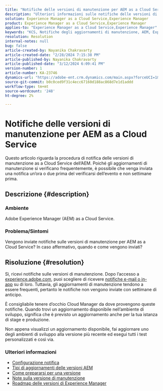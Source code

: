 ```yaml
---
title: "Notifiche delle versioni di manutenzione per AEM as a Cloud Service"
description: "Ulteriori informazioni sulle notifiche delle versioni di manutenzione per AEM as a Cloud Service"
solution: Experience Manager as a Cloud Service,Experience Manager
product: Experience Manager as a Cloud Service,Experience Manager
applies-to: "Experience Manager as a Cloud Service,Experience Manager"
keywords: "KCS, Notifiche degli aggiornamenti di manutenzione, AEM, Experience Manager, versioni di manutenzione, Cloud Manager"
resolution: Resolution
internal-notes: null
bug: false
article-created-by: Nayanika Chakravarty
article-created-date: "2/28/2024 7:15:38 PM"
article-published-by: Nayanika Chakravarty
article-published-date: "3/12/2024 6:09:41 PM"
version-number: 1
article-number: KA-23746
dynamics-url: "https://adobe-ent.crm.dynamics.com/main.aspx?forceUCI=1&pagetype=entityrecord&etn=knowledgearticle&id=9576dbbf-6dd6-ee11-9079-6045bd0065f9"
source-git-commit: b0c0ced9f31c4ecc67160d188ac868d7e1d1addd
workflow-type: tm+mt
source-wordcount: '248'
ht-degree: 2%

---
```


# Notifiche delle versioni di manutenzione per AEM as a Cloud Service


Questo articolo riguarda la procedura di notifica delle versioni di manutenzione as a Cloud Service dell’AEM. Poiché gli aggiornamenti di manutenzione si verificano frequentemente, è possibile che venga inviata una notifica un’ora o due prima del verificarsi dell’evento e non settimane prima.

## Descrizione {#description}


### Ambiente

Adobe Experience Manager (AEM) as a Cloud Service.

### Problema/Sintomi

Vengono inviate notifiche sulle versioni di manutenzione per AEM as a Cloud Service? In caso affermativo, quando e come vengono inviati?


## Risoluzione {#resolution}


Sì, ricevi notifiche sulle versioni di manutenzione. Dopo l’accesso a [experience.adobe.com](https://experience.adobe.com), puoi scegliere di ricevere [notifiche e-mail o in-app](https://experienceleague.adobe.com/docs/experience-manager-cloud-service/content/implementing/using-cloud-manager/notifications.html?lang=en) su di loro. Tuttavia, gli aggiornamenti di manutenzione tendono a essere frequenti, pertanto le notifiche non vengono inviate con settimane di anticipo.

È consigliabile tenere d’occhio Cloud Manager da dove provengono queste notifiche. Quando trovi un aggiornamento disponibile nell’ambiente di sviluppo, significa che è previsto un aggiornamento anche per la tua istanza di stage e produzione.

Non appena visualizzi un aggiornamento disponibile, fai aggiornare uno degli ambienti di sviluppo alla versione più recente ed esegui tutti i test personalizzati e così via.

### Ulteriori informazioni

- [Configurazione notifica](https://experienceleague.adobe.com/docs/experience-manager-cloud-service/content/implementing/using-cloud-manager/notifications.html?lang=en#configuration)
- [Tipi di aggiornamenti delle versioni AEM](https://experienceleague.adobe.com/docs/experience-manager-cloud-service/content/implementing/deploying/aem-version-updates.html?lang=en#update-types)
- [Come prepararsi per una versione](https://experienceleague.adobe.com/docs/experience-manager-cloud-service/content/release-notes/home.html?lang=en#how-to-prepare)
- [Note sulla versione di manutenzione](https://experienceleague.adobe.com/docs/experience-manager-cloud-service/content/release-notes/maintenance/latest.html?lang=en)
- [Roadmap delle versioni di Experience Manager](https://experienceleague.adobe.com/docs/experience-manager-release-information/aem-release-updates/update-releases-roadmap.html?lang=it#aem-as-cloud-service)

